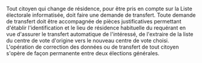 Tout citoyen qui change de résidence, pour être pris en compte sur la Liste électorale informatisée, doit faire une demande de transfert.
Toute demande de transfert doit être accompagnée de pièces justificatives permettant d'établir l'identification et le lieu de résidence habituelle du requérant en vue d'assurer le transfert automatique de l'intéressé, de l'extraire de la liste du centre de vote d'origine vers le nouveau centre de vote choisi.
L'opération de correction des données ou de transfert de tout citoyen s'opère de façon permanente entre deux élections générales.